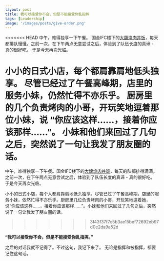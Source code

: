 ```yaml
---
layout: post
title: 我可以接受你不会，但是不能接受你乱指挥
tags: [Leadership]
image: '/images/posts/give-order.png'
---
```


<<<<<<< HEAD
中午，难得独享一下午餐。 国金IFC楼下的[大馥烧肉丼饭][restaurant]，每天都排队慢慢。之前一次，在下午两点无意尝试之后，体验到了队伍长度的真谛 - 真的很好吃。 于是今天再次光临。  

小小的日式小店，每个都肩靠肩地低头独享。 尽管已经过了午餐高峰期，店里的服务小妹，仍然忙得不亦乐乎。 厨房里的几个负责烤肉的小哥，开玩笑地逗着那位小妹，说 “你应该这样……，接着你应该那样……”。 小妹和他们来回过了几句之后，突然说了一句让我发了朋友圈的话。
=======
中午，难得独享一下午餐。国金IFC楼下的[大馥烧肉丼饭][restaurant]，每天的队都排得满满。之前一次，在下午两点无意尝试之后，体验到了队伍长度的真谛 - 真的很好吃。于是今天再次光临。

小小的日式小店，每个人都肩靠肩地低头独享。尽管已过了午餐高峰期，店里的服务小妹，依然忙得不亦乐乎。厨房里几位负责烤肉的小哥，开玩笑地逗着她，说“你应该这样……，接着你应该那样……”。小妹和他们来回过了几句之后，突然说了一句让我发了朋友圈的话。
>>>>>>> 3f43f37f7c5b3ae15bef72692eb97d0e2da9a52d

**“我可以接受你不会，但是不能接受你乱指挥。”**

之后的对话我就不记得了。不过这句，我记下来了。 无论是指挥和被指挥，都要记住这句话。

[restaurant]: http://www.dianping.com/shop/122914716
